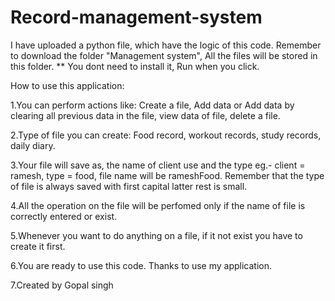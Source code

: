 # Record-management-system
I have uploaded a python file, which have the logic of this code.
Remember to download the folder "Management system", All the files will be stored in this folder.
** You dont need to install it, Run when you click.

How to use this application:

1.You can perform actions like: Create a file, Add data or Add data by clearing all previous data in the file, view data of file, delete a file.

2.Type of file you can create: Food record, workout records, study records, daily diary.

3.Your file will save as, the name of client use and the type eg.- client = ramesh, type = food, file name will be rameshFood. Remember that the type of file is always saved with first capital latter rest is small.

4.All the operation on the file will be perfomed only if the name of file is correctly entered or exist.

5.Whenever you want to do anything on a file, if it not exist you have to create it first.

6.You are ready to use this code. Thanks to use my application.

7.Created by Gopal singh
